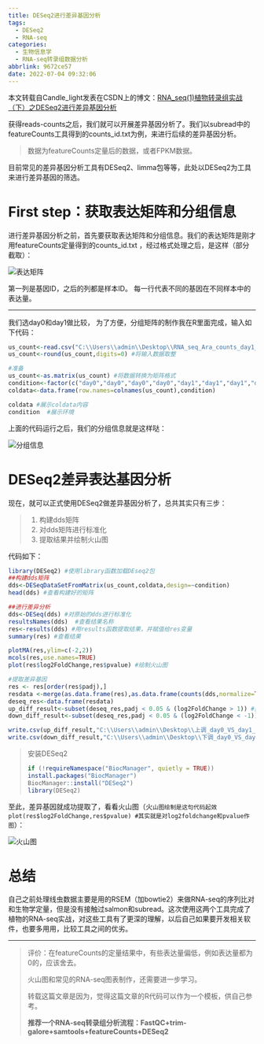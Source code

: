 ```yaml
---
title: DESeq2进行差异基因分析
tags:
  - DESeq2
  - RNA-seq
categories:
  - 生物信息学
  - RNA-seq转录组数据分析
abbrlink: 9672ce57
date: 2022-07-04 09:32:06
---
```


本文转载自Candle_light发表在CSDN上的博文：[RNA_seq(1)植物转录组实战（下）之DESeq2进行差异基因分析](https://blog.csdn.net/Candle_light/article/details/81953176)

获得reads-counts之后，我们就可以开展差异基因分析了。我们以subread中的featureCounts工具得到的counts_id.txt为例，来进行后续的差异基因分析。

> 数据为featureCounts定量后的数据，或者FPKM数据。

目前常见的差异基因分析工具有DESeq2、limma包等等，此处以DESeq2为工具来进行差异基因的筛选。

<!-- more -->

# First step：获取表达矩阵和分组信息
进行差异基因分析之前，首先要获取表达矩阵和分组信息。我们的表达矩阵是刚才用featureCounts定量得到的counts_id.txt ，经过格式处理之后，是这样（部分截取）：

![表达矩阵](https://vip2.loli.io/2022/07/04/I5y3RxPLSX8luGo.png)

第一列是基因ID，之后的列都是样本ID。
每一行代表不同的基因在不同样本中的表达量。

------

我们选day0和day1做比较，
为了方便，分组矩阵的制作我在R里面完成，输入如下代码：

```R
us_count<-read.csv("C:\\Users\\admin\\Desktop\\RNA_seq_Ara_counts_day1_day0.csv",head=T,row.names=1) #输入表达矩阵数据路径
us_count<-round(us_count,digits=0) #将输入数据取整

#准备
us_count<-as.matrix(us_count) #将数据转换为矩阵格式
condition<-factor(c("day0","day0","day0","day0","day1","day1","day1","day1")) ## 设置分组信息，建立环境(8个样本，2组处理)
coldata<-data.frame(row.names=colnames(us_count),condition)  

coldata #展示coldata内容
condition  #展示环境
```

上面的代码运行之后，我们的分组信息就是这样哒：

![分组信息](https://vip2.loli.io/2022/07/04/5pszPB6tGh2OeEY.png)

# DESeq2差异表达基因分析

现在，就可以正式使用DESeq2做差异基因分析了，总共其实只有三步：

> 1. 构建dds矩阵
> 2. 对dds矩阵进行标准化
> 3. 提取结果并绘制火山图

代码如下：

```R
library(DESeq2) #使用library函数加载DEseq2包
##构建dds矩阵 
dds<-DESeqDataSetFromMatrix(us_count,coldata,design=~condition)
head(dds) #查看构建好的矩阵

##进行差异分析
dds<-DESeq(dds) #对原始的dds进行标准化
resultsNames(dds)  #查看结果名称
res<-results(dds) #用results函数提取结果，并赋值给res变量
summary(res) #查看结果

plotMA(res,ylim=c(-2,2)) 
mcols(res,use.names=TRUE)
plot(res$log2FoldChange,res$pvalue) #绘制火山图

#提取差异基因
res <- res[order(res$padj),]
resdata <-merge(as.data.frame(res),as.data.frame(counts(dds,normalize=TRUE)),by="row.names",sort=FALSE)
deseq_res<-data.frame(resdata)
up_diff_result<-subset(deseq_res,padj < 0.05 & (log2FoldChange > 1)) #提取上调差异表达基因
down_diff_result<-subset(deseq_res,padj < 0.05 & (log2FoldChange < -1)) #提取下调差异表达基因

write.csv(up_diff_result,"C:\\Users\\admin\\Desktop\\上调_day0_VS_day1_diff_results.csv") #输出上调基因
write.csv(down_diff_result,"C:\\Users\\admin\\Desktop\\下调_day0_VS_day1_diff_results.csv") #输出下调基因
```

> 安装DESeq2
>
> ```r
> if (!requireNamespace("BiocManager", quietly = TRUE))
> install.packages("BiocManager")
> BiocManager::install("DESeq2")
> library(DESeq2)
> ```

至此，差异基因就成功提取了，看看火山图（火`山图绘制是这句代码起效plot(res$log2FoldChange,res$pvalue) #其实就是对log2foldchange和pvalue作图`）：

![火山图](https://vip2.loli.io/2022/07/04/N6ydXBUmv8PgnGz.png)

# 总结

自己之前处理线虫数据主要是用的RSEM（加bowtie2）来做RNA-seq的序列比对和生物学定量，但是没有接触过salmon和subread。这次使用这两个工具完成了植物的RNA-seq实战，对这些工具有了更深的理解，以后自己如果要开发相关软件，也要多用用，比较工具之间的优劣。



------

> 评价：在featureCounts的定量结果中，有些表达量偏低，例如表达量都为0的，应该舍去。
>
> 火山图和常见的RNA-seq图表制作，还需要进一步学习。
>
> 转载这篇文章是因为，觉得这篇文章的R代码可以作为一个模板，供自己参考。
>
> **推荐一个RNA-seq转录组分析流程：FastQC+trim-galore+samtools+featureCounts+DESeq2**

